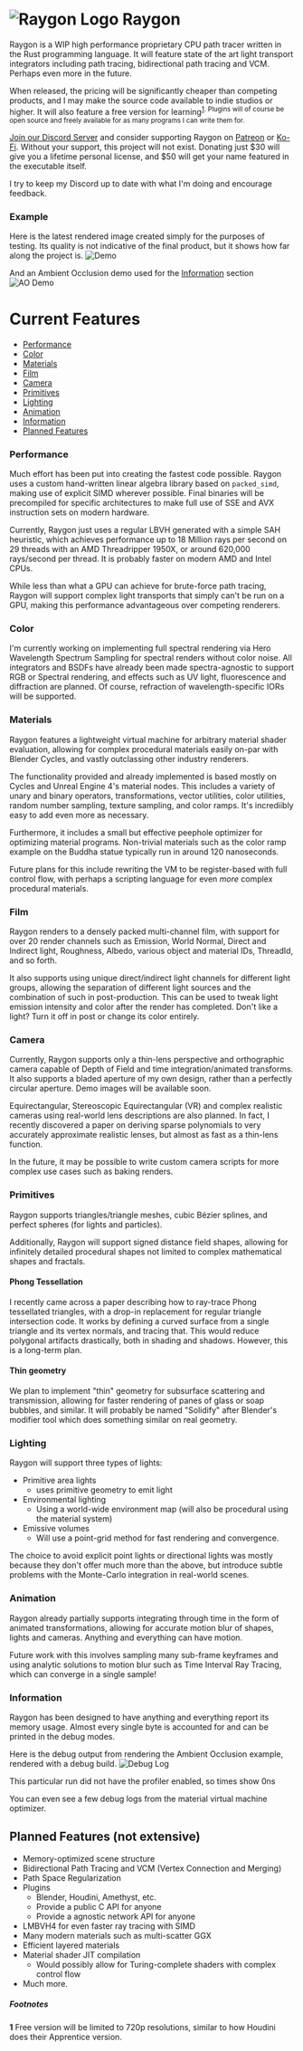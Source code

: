 ![Raygon Logo][logo] Raygon
===========================

Raygon is a WIP high performance proprietary CPU path tracer written in the Rust programming language. It will feature state of the art light transport integrators including path tracing, bidirectional path tracing and VCM. Perhaps even more in the future.

When released, the pricing will be significantly cheaper than competing products, and I may make the source code available to indie studios or higher. It will also feature a free version for learning<sup>[1](#f1)</sub>. Plugins will of course be open source and freely available for as many programs I can write them for.

[Join our Discord Server](https://discord.gg/Y54gQxH) and consider supporting Raygon on [Patreon](https://www.patreon.com/raygon) or [Ko-Fi](https://www.ko-fi.com/raygon). Without your support, this project will not exist. Donating just $30 will give you a lifetime personal license, and $50 will get your name featured in the executable itself.

I try to keep my Discord up to date with what I'm doing and encourage feedback.

### Example

Here is the latest rendered image created simply for the purposes of testing. Its quality is not indicative of the final product, but it shows how far along the project is.
![Demo][latest_demo]

And an Ambient Occlusion demo used for the [Information](#Information) section
![AO Demo][ao_demo]

# Current Features

* [Performance](#performance)
* [Color](#color)
* [Materials](#materials)
* [Film](#film)
* [Camera](#camera)
* [Primitives](#primitives)
* [Lighting](#lighting)
* [Animation](#animation)
* [Information](#information)
* [Planned Features](#planned-features-not-extensive)

### Performance

Much effort has been put into creating the fastest code possible. Raygon uses a custom hand-written linear algebra library based on `packed_simd`, making use of explicit SIMD wherever possible. Final binaries will be precompiled for specific architectures to make full use of SSE and AVX instruction sets on modern hardware.

Currently, Raygon just uses a regular LBVH generated with a simple SAH heuristic, which achieves performance up to 18 Million rays per second on 29 threads with an AMD Threadripper 1950X, or around 620,000 rays/second per thread. It is probably faster on modern AMD and Intel CPUs.

While less than what a GPU can achieve for brute-force path tracing, Raygon will support complex light transports that simply can't be run on a GPU, making this performance advantageous over competing renderers.

### Color

I'm currently working on implementing full spectral rendering via Hero Wavelength Spectrum Sampling for spectral renders without color noise. All integrators and BSDFs have already been made spectra-agnostic to support RGB or Spectral rendering, and effects such as UV light, fluorescence and diffraction are planned. Of course, refraction of wavelength-specific IORs will be supported.

### Materials

Raygon features a lightweight virtual machine for arbitrary material shader evaluation, allowing for complex procedural materials easily on-par with Blender Cycles, and vastly outclassing other industry renderers.

The functionality provided and already implemented is based mostly on Cycles and Unreal Engine 4's material nodes. This includes a variety of unary and binary operators, transformations, vector utilities, color utilities, random number sampling, texture sampling, and color ramps. It's incrediibly easy to add even more as necessary.

Furthermore, it includes a small but effective peephole optimizer for optimizing material programs. Non-trivial materials such as the color ramp example on the Buddha statue typically run in around 120 nanoseconds.

Future plans for this include rewriting the VM to be register-based with full control flow, with perhaps a scripting language for even *more* complex procedural materials.

### Film

Raygon renders to a densely packed multi-channel film, with support for over 20 render channels such as Emission, World Normal, Direct and Indirect light, Roughness, Albedo, various object and material IDs, ThreadId, and so forth.

It also supports using unique direct/indirect light channels for different light groups, allowing the separation of different light sources and the combination of such in post-production. This can be used to tweak light emission intensity and color after the render has completed. Don't like a light? Turn it off in post or change its color entirely.

### Camera

Currently, Raygon supports only a thin-lens perspective and orthographic camera capable of Depth of Field and time integration/animated transforms. It also supports a bladed aperture of my own design, rather than a perfectly circular aperture. Demo images will be available soon.

Equirectangular, Stereoscopic Equirectangular (VR) and complex realistic cameras using real-world lens descriptions are also planned. In fact, I recently discovered a paper on deriving sparse polynomials to very accurately approximate realistic lenses, but almost as fast as a thin-lens function.

In the future, it may be possible to write custom camera scripts for more complex use cases such as baking renders.

### Primitives

Raygon supports triangles/triangle meshes, cubic Bézier splines, and perfect spheres (for lights and particles).

Additionally, Raygon will support signed distance field shapes, allowing for infinitely detailed procedural shapes not limited to complex mathematical shapes and fractals.

#### Phong Tessellation

I recently came across a paper describing how to ray-trace Phong tessellated triangles, with a drop-in replacement for regular triangle intersection code. It works by defining a curved surface from a single triangle and its vertex normals, and tracing that. This would reduce polygonal artifacts drastically, both in shading and shadows. However, this is a long-term plan.

#### Thin geometry

We plan to implement "thin" geometry for subsurface scattering and transmission, allowing for faster rendering of panes of glass or soap bubbles, and similar. It will probably be named "Solidify" after Blender's modifier tool which does something similar on real geometry.

### Lighting

Raygon will support three types of lights:

* Primitive area lights
    - uses primitive geometry to emit light
* Environmental lighting
    - Using a world-wide environment map (will also be procedural using the material system)
* Emissive volumes
    - Will use a point-grid method for fast rendering and convergence.

The choice to avoid explicit point lights or directional lights was mostly because they don't offer much more than the above, but introduce subtle problems with the Monte-Carlo integration in real-world scenes.

### Animation

Raygon already partially supports integrating through time in the form of animated transformations, allowing for accurate motion blur of shapes, lights and cameras. Anything and everything can have motion.

Future work with this involves sampling many sub-frame keyframes and using analytic solutions to motion blur such as Time Interval Ray Tracing, which can converge in a single sample!

### Information

Raygon has been designed to have anything and everything report its memory usage. Almost every single byte is accounted for and can be printed in the debug modes.

Here is the debug output from rendering the Ambient Occlusion example, rendered with a debug build.
![Debug Log][debug_log]

This particular run did not have the profiler enabled, so times show 0ns

You can even see a few debug logs from the material virtual machine optimizer.

## Planned Features (not extensive)

* Memory-optimized scene structure
* Bidirectional Path Tracing and VCM (Vertex Connection and Merging)
* Path Space Regularization
* Plugins
    * Blender, Houdini, Amethyst, etc.
    * Provide a public C API for anyone
    * Provide a agnostic network API for anyone
* LMBVH4 for even faster ray tracing with SIMD
* Many modern materials such as multi-scatter GGX
* Efficient layered materials
* Material shader JIT compilation
    * Would possibly allow for Turing-complete shaders with complex control flow
* Much more.

##### Footnotes

<b id="f1">1</b> Free version will be limited to 720p resolutions, similar to how Houdini does their Apprentice version.

[logo]: ./assets/logo48.png "Raygon Logo"
[latest_demo]: ./assets/test34.png "Latest test render"
[ao_demo]: ./assets/test35.png "AO Demo"
[debug_log]: ./assets/debug_log.png "Debug Log"